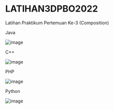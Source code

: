 # LATIHAN3DPBO2022
Latihan Praktikum Pertemuan Ke-3 (Composition)


Java

![image](https://user-images.githubusercontent.com/82450154/155889042-10469a74-4109-4080-ab67-3785e3976851.png)

C++

![image](https://user-images.githubusercontent.com/82450154/155889128-333d4748-28d2-4ae4-b61d-20e993cee34b.png)

PHP

![image](https://user-images.githubusercontent.com/82450154/155889164-7f52e60c-0241-4929-8447-6f1b3aa7f41b.png)

Python

![image](https://user-images.githubusercontent.com/82450154/155889207-a90214fb-ea00-42b7-9d97-cb77f0ac41d0.png)


